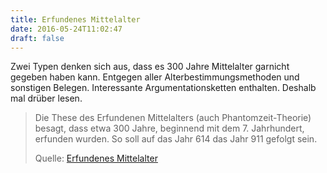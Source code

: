 ```yaml
---
title: Erfundenes Mittelalter
date: 2016-05-24T11:02:47
draft: false
---
```


Zwei Typen denken sich aus, dass es 300 Jahre Mittelalter garnicht gegeben
haben kann. Entgegen aller Alterbestimmungsmethoden und sonstigen Belegen.
Interessante Argumentationsketten enthalten. Deshalb mal drüber lesen.

> Die These des Erfundenen Mittelalters (auch Phantomzeit-Theorie) besagt,
> dass etwa 300 Jahre, beginnend mit dem 7. Jahrhundert, erfunden wurden. So
> soll auf das Jahr 614 das Jahr 911 gefolgt sein.
>
> Quelle: [Erfundenes Mittelalter](https://de.wikipedia.org/wiki/Erfundenes_Mittelalter)